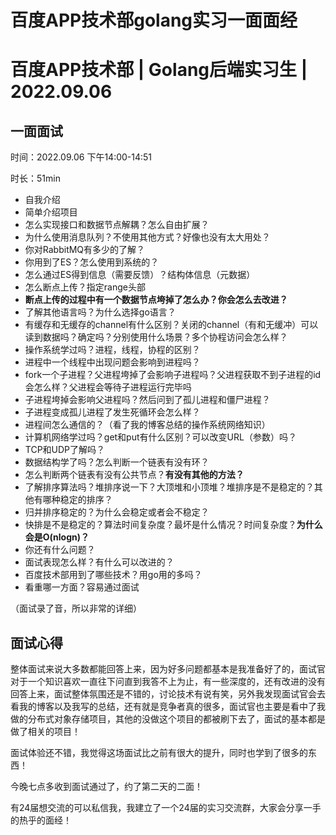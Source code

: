 # 百度APP技术部golang实习一面面经


# 百度APP技术部 | Golang后端实习生 | 2022.09.06

## 一面面试

时间：2022.09.06 下午14:00-14:51

时长：51min

- 自我介绍
- 简单介绍项目
- 怎么实现接口和数据节点解耦？怎么自由扩展？
- 为什么使用消息队列？不使用其他方式？好像也没有太大用处？
- 你对RabbitMQ有多少的了解？
- 你用到了ES？怎么使用到系统的？
- 怎么通过ES得到信息（需要反馈）？结构体信息（元数据）
- 怎么断点上传？指定range头部
- **断点上传的过程中有一个数据节点垮掉了怎么办？你会怎么去改进？**
- 了解其他语言吗？为什么选择go语言？
- 有缓存和无缓存的channel有什么区别？关闭的channel（有和无缓冲）可以读到数据吗？确定吗？分别使用什么场景？多个协程访问会怎么样？
- 操作系统学过吗？进程，线程，协程的区别？
- 进程中一个线程中出现问题会影响到进程吗？
- fork一个子进程？父进程垮掉了会影响子进程吗？父进程获取不到子进程的id会怎么样？父进程会等待子进程运行完毕吗
- 子进程垮掉会影响父进程吗？然后问到了孤儿进程和僵尸进程？
- 子进程变成孤儿进程了发生死循环会怎么样？
- 进程间怎么通信的？（看了我的博客总结的操作系统网络知识）
- 计算机网络学过吗？get和put有什么区别？可以改变URL（参数）吗？
- TCP和UDP了解吗？
- 数据结构学了吗？怎么判断一个链表有没有环？
- 怎么判断两个链表有没有公共节点？**有没有其他的方法？**
- 了解排序算法吗？堆排序说一下？大顶堆和小顶堆？堆排序是不是稳定的？其他有哪种稳定的排序？
- 归并排序稳定的？为什么会稳定或者会不稳定？
- 快排是不是稳定的？算法时间复杂度？最坏是什么情况？时间复杂度？**为什么会是O(nlogn)？**
- 你还有什么问题？
- 面试表现怎么样？有什么可以改进的？
- 百度技术部用到了哪些技术？用go用的多吗？
- 看重哪一方面？容易通过面试

（面试录了音，所以非常的详细）

## 面试心得

整体面试来说大多数都能回答上来，因为好多问题都基本是我准备好了的，面试官对于一个知识喜欢一直往下问直到我答不上为止，有一些深度的，还有改进的没有回答上来，面试整体氛围还是不错的，讨论技术有说有笑，另外我发现面试官会去看我的博客以及我写的总结，还有就是竞争者真的很多，面试官也主要是看中了我做的分布式对象存储项目，其他的没做这个项目的都被刷下去了，面试的基本都是做了相关的项目！

面试体验还不错，我觉得这场面试比之前有很大的提升，同时也学到了很多的东西！

今晚七点多收到面试通过了，约了第二天的二面！

有24届想交流的可以私信我，我建立了一个24届的实习交流群，大家会分享一手的热乎的面经！

